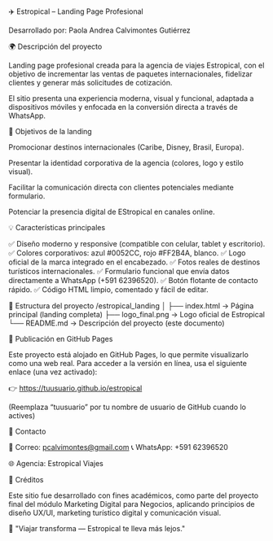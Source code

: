 ✈️ Estropical – Landing Page Profesional

Desarrollado por: Paola Andrea Calvimontes Gutiérrez

🌍 Descripción del proyecto

Landing page profesional creada para la agencia de viajes Estropical, con el objetivo de incrementar las ventas de paquetes internacionales, fidelizar clientes y generar más solicitudes de cotización.

El sitio presenta una experiencia moderna, visual y funcional, adaptada a dispositivos móviles y enfocada en la conversión directa a través de WhatsApp.

🎯 Objetivos de la landing

Promocionar destinos internacionales (Caribe, Disney, Brasil, Europa).

Presentar la identidad corporativa de la agencia (colores, logo y estilo visual).

Facilitar la comunicación directa con clientes potenciales mediante formulario.

Potenciar la presencia digital de EStropical en canales online.

💡 Características principales

✅ Diseño moderno y responsive (compatible con celular, tablet y escritorio).
✅ Colores corporativos: azul #0052CC, rojo #FF2B4A, blanco.
✅ Logo oficial de la marca integrado en el encabezado.
✅ Fotos reales de destinos turísticos internacionales.
✅ Formulario funcional que envía datos directamente a WhatsApp (+591 62396520).
✅ Botón flotante de contacto rápido.
✅ Código HTML limpio, comentado y fácil de editar.

🧩 Estructura del proyecto
/estropical_landing
│
├── index.html           → Página principal (landing completa)
├── logo_final.png       → Logo oficial de Estropical
└── README.md            → Descripción del proyecto (este documento)

🚀 Publicación en GitHub Pages

Este proyecto está alojado en GitHub Pages, lo que permite visualizarlo como una web real.
Para acceder a la versión en línea, usa el siguiente enlace (una vez activado):

👉 https://tuusuario.github.io/estropical

(Reemplaza “tuusuario” por tu nombre de usuario de GitHub cuando lo actives)

💬 Contacto

📧 Correo: pcalvimontes@gmail.com
📞 WhatsApp: +591 62396520

🌐 Agencia: Estropical Viajes

🏁 Créditos

Este sitio fue desarrollado con fines académicos, como parte del proyecto final del módulo Marketing Digital para Negocios, aplicando principios de diseño UX/UI, marketing turístico digital y comunicación visual.

💙 "Viajar transforma — Estropical te lleva más lejos."
